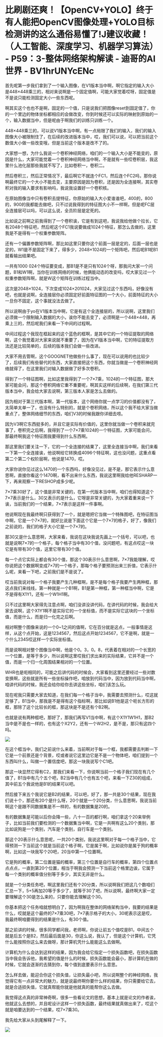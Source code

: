 # 比刷剧还爽！【OpenCV+YOLO】终于有人能把OpenCV图像处理+YOLO目标检测讲的这么通俗易懂了!J建议收藏！（人工智能、深度学习、机器学习算法） - P59：3-整体网络架构解读 - 迪哥的AI世界 - BV1hrUNYcENc

首先呢第一步我们拿到了一个输入图像，在V1版本当中啊，啊它指定的输入大小是448×448乘三的，相对来说啊是一个固定值啊，可能大家觉着哎呀，固定值是不是说只能检测固定大小一些东西呢。

啊其实这个也也不是啊，固定的一个值，只是说我们把图像reset到固定值了，你的一个里边的物体坐标都相应的会做改变，你到时候还可以实际的映射到原始的一个，输入数据当中，但是呢由于啊我们的训练只训练一个。

448×448乘三的，可以说V1版本当中啊，有一点局限了我们的输入，我们的输入图像大小被限制住了，在后续的改进版本当中，哎，我们可以说，可以把当前这个数值大小做一些改变哦，但是当前这个版本是改不了的。

大家想一想，为什么我说一个卷积神经网络，咱们的一个输入大小是不能变的，原因是什么，大家可能觉着一个卷积神经网络当中啊，不是就有一些哎卷积层，我这里什么池化层那些我就不写了，比如卷积一，卷积二。

然后卷积三，然后正常情况下，最后啊它不就连个FC1，然后连个FC2吗，那你说啊最终它的一个大小不能去变，主要原因是因为卷积，还是因为全连接啊，其实卷积对我的输入要求有影响吗，我说我设置好一个卷积核。

在原始图像当中只有卷积去提特征，你原始的输入大小爱谁谁吧，400的，800的，900的我都能去做吧，只不过说我得到的特征图大小不一样啊，但是呢FC层全连接层可以吗，可以这么说，全员阶层是定死的。

比如说之前啊之前我得到了一个卷积诶，它是有到这吧，我说我给他做个拉长，它有2048个特征吧，然后呢这个FC1我说要做成1024个特征，那怎么去做的，这里我是不是得有一个权重参数矩阵。

还有一个偏置参数矩阵啊，那比如这里只要你这个前面一层是定的，后面一层也是定的，W1是不是固定下来了，得多少，2048×1024的一个矩阵吧，然后呢B1呢B1就看输出结果吧。

一共有1000 024个特征要变成，那B1是不是只有1024个呀，那我问大家一个问题，B1和W1啊，当你在训练网络的时候，他俩能动态的改变吗，哎大家见过一个权重参数矩阵啊，就是W这个矩阵在训练过程当中。

这次是2048×1024，下次变成1024×201024，大家见过这个东西吗，好像没有吧，也就是说啊，全连接层你必须固定好前面特征图的一个大小，前面特征的大小一旦你不固定，这个事就没法去做了。

所以说啊由于yo在V1版本当中啊，它是有这个全连接层的，所以说啊，这里我们必须做一个限制输入数据的大小，诶你不能去变了，必须啊是一个448×448，再乘上三的，然后呢我们来看一下中间的过程啊。

中间过程这个我现在框起来的这个蓝色的框啊，是其中它的一个特征提取的网络啊，这个我觉着对大家来说就不重要了，因为在V1版本当中啊，它的特征提取方法还是比较简单的，后续的版本我们会做一些改进。

大家不用去管啊，这个GOOGNET他做些什么事了，现在可以说用的也比较少了，后续我们有些替代的东西，大家直接把这个东西，你就当做是一个卷积神经网络就得了，在这里我们对输入数据做了好多次卷积。

得到了一个特征图啊，比如这里我得到了一个7×7乘，1024的一个特征图，那大家可能会问，那这个卷积网络它重不重要呢，啊其实这样的后续啊，在我们第三代版本当中，我会给大家去说啊，第三版本人家是怎么去做的。

因为相对于第三代版本啊，第一代版本，这个网络你就一点学习的价值都没有了，太简单太单一了，也没有什么特别的，就是个卷积网络，所以这个我不给大家当做重点了，整体网络细节的东西，咱们V3的时候我跟你详细去唠。

因为V3啊它东西挺多的，并且它是实际有价值的，这里你就当做一个卷积来就完事了，卷积完之后啊，我得到了一个7×7乘1024的一个特征图，大家可能会问，那最终啊我这个特征图我要得到什么东西啊。

那这里我们要关注一下，它的一个全连接的结果了，这里全连接当中啊，我们来看一下第一个全连接诶，他说啊给它转换成4096个特征啊，这也没问题，这重点看第二个第二个权阶层啊，他说是1470，哎。

大家你说你见过这么1470的一个东西吗，好像没见过，是不是，那它表示什么意思啊，直接你看这个1470啊，看不出来什么东西，我说这里啊我给他RESHARP一下，再来观察一下RESHOP成多少呢。

7×7乘30好了，这个值是非常关键的，在第一代版本当中啊，咱们也得知道这个7×7表示是什么，30又表示的是什么，它呀是非常关键的，为大家着重来说一下诶，当前我们的一个结果，7×7表示是这样一件事啊。

他说啊现在我最终啊只获得到了一个，就是嗯把它当做一个特殊图吧，在特征图当中啊，它是一个7×7的，就好比说是下面这个它是一个7×7的格子，好了，像我们之前说的，我们的格子大小它是一个7×7的。

那30又是什么意思啊，大家来看，我说在这块我说先画上一个括号，可以吧，也就是说啊7×7的一个格子，每个格子当中有30个值，没问题吧，有这点哎这一块它是有带有30个值，这里它带有30个值。

每一个点它实际上都会有30个值，那这个30表示什么意思啊，7×7我能理解，哎你说把这个数据啊变成7×7的一个格子，那每个格子要预测出来三折值，它表示什么呢，来看一下吧，之前我们是不是说了。

哎当前我说对每一个格子我要产生几种框啊，是不是每个格子我要产生两种框，那这点我们来线线，第一种就是一个B1啊，B1是第一种框，第一种框当中啊，它是不是得有X1Y1，还有一个W1H1啊。

只不过这里啊大家得先注意点啊，咱们没讲没讲代码，在讲代码的时候，我会给大家去说啊，这个X1Y1啊不是实际它的一个坐标值，而不是实际它这块的一个坐标值，而是什么，而是归一化完之后啊。

相对啊整个图像来说的一个0~1之间的值啊，它在百分就是这点，一般事情是这样，从这个点开始，这是1234567，然后这点开始1234567，它不是啊，就是一个什么2345哎这样一个实际坐标值。

而是说啊相对整个图像当中啊，他是个0。3，0。8，代表着在相对的一个长宽的一个位置，是等于多少，所以说啊这里哎我们求出来的实际结果，它并不是一个值，而是一个归一化周围结果相对的一个位置。

WHR也是呃相同的，可能之后讲代码的时候会，大家看到这里还要经过一些对数变换啊，这些就是所有一些坐标操作吧，咱放到代码当中，因为放到代码当中啊，咱讲代码的时候，我还会给你给你去讲这些坐标，咱们该怎么玩。

现在呢我只需要大家去知道，在我们每一个格子当中，我需要去预测什么，哎这就足够了，B1当中，那我是不是得有这个指标啊，那比如说B1他是这个呃长方形的框，那除了这个比较长的框，那这块是不是还有个B2啊。

也就是说有两种框吧，那好了，那我们再写V1当中啊，有这个X1Y1W1H1，那B2当中是不是也一样的，也有这个X2Y2，还有一个W2H2，是不是，那只有这四个吗。



![](img/4c98350e47588f6c0329f25110c1f1b3_1.png)

在这个框当中，我们之前说什么来着，当前啊对于每一个框，我都需要去判断一下它是一个前景还是个背景，哎或者说它这里边它是不是一个物体吧，咱们提到一个东西叫什么，叫做一个置信度吧，那这一块我说写个C1吧。

那这一块显然它得有C2，那我们来看一下，你说啊当前一个格子我们现在有几个值了，B1当中有几个五个吧，B2当中有几个也有五个吧，来看一下Z30的组成，其中前五个我说他是B1的结果可以吧。

然后接下来五个我说它是B2的结果，可以吧，好了，那一共是30个结果，现在我们说十个，那还有20个是什么呀，20个就是一个20分类，什么意思啊，我说当前啊这个是跟不同数据集是不一样的，有的数据集是20的。

有的数据集是可能以后你会降一些，八十一百的都行啊，咱们拿这个20来举例子，比如当前我们要检测的一个数据集当中啊，它是一共啊有这么20个类别，那比如说狗是一个类别，汽车是个类别，自行车是一个类别。

那这个20表示什么意思呢，一共20个类别，我说这里啊对于每一个格子当中，它得预测一下当前这个就是当前这个格子啊，它是属于啊，比如说你是属于狗的概率啊，比如这一块我写个20吧，20当中第一个位置啊。

它是狗的概率，第二位置是猫的概率，第三个位置是自行车的概率，第四个位置点点点点，一直到第20个位置，相当于啊我会预测一下当前这个格里边诶，它属于每一个类别的概率值分别等于多少，其实无非是什么。

就是一个分类任务吧，啊这里我们还有个20分类，所以说啊我们把这几个数咱们汇总一下，5+5再加20等于多少了，就等于30了吧，所以说啊，最终啊大家一定要理解这个30是怎么来的，只要你能去理解这个30。

你基本把这个任务咱就想明白了，因为啊我在整体的网络架构当中，我要的结果是什么，哎就是这个最终的7×7乘30吧，7×7表示格子的大小，30呢表示这是哎，我最终啊咱要得到的结果是什么，有30个值。

那之前讲的时候，很多同学都问我，老师啊，你说让前五个值哎是B1，中间五个就是后五个是B2，然后最后面是30，你这么说，我认了，但是这个计算机，它凭什么能按照你这么来去做呀，那计算机凭什么能能这么去做啊。

计算机为什么会达到这样的结果，因为我会给它指定一个损失函数吧，在损失函数当中我会告诉他，我希望的值是什么的时候，损失函数能会最小，那计算机在做的时候，它就会逐渐的去猜到你，每个值到底要表示什么意思。

怎么样去做，能迎合你这个损失值，让损失最小吧，所以说啊整个的神经网络，我觉得它有一点非常大的魅力，就是说最终啊你要什么样的结果，你只需要给它去，就是合适损失值，它就真帮能你就是他就真的能帮你这么去做。

我觉得这点真的非常神奇啊，很多一些看论文的思想，基本上就是论文的作者诶，他就这么去想的，并且呢设计这样一个损失函数，最终结果就真做出来了，哎这个就是咱要达到的一个结果，哎7×7乘30。

我先给大家从头到尾解释了一下。

![](img/4c98350e47588f6c0329f25110c1f1b3_3.png)